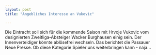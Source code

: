 ```yaml
---
layout: post
title: "Angebliches Interesse an Vukovic"

---
```


Die Eintracht soll sich für die kommende Saison mit Hrvoje Vukovic vom designierten Zweitliga-Absteiger Wacker Burghausen einig sein. Der Innenverteidiger könnte ablösefrei wechseln. Das berichtet die Passauer Neue Presse. Ob diese Kategorie Spieler uns weiterbringen kann - naja...


